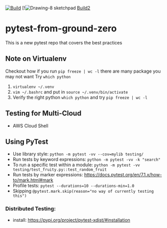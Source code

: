 [![Build](https://github.com/noahgift/pytest-from-ground-zero/actions/workflows/build.yml/badge.svg)](https://github.com/noahgift/pytest-from-ground-zero/actions/workflows/build.yml)
[!![Drawing-8 sketchpad](https://user-images.githubusercontent.com/58792/168116462-09d64935-9862-4e3a-9d87-5c160f9f66eb.jpeg)
[Build2](https://codebuild.us-east-1.amazonaws.com/badges?uuid=eyJlbmNyeXB0ZWREYXRhIjoiZGhyL002azVxblZhdDFUOXM3ZHlYSmdYQ2xobnl2Unh6TTNOOG96bVEzYXN3ZXQ4TFhvSzN3bDcrWVR4b1FVSTJseFltWWhlbk9DTzAycE1VT0Mrbnk4PSIsIml2UGFyYW1ldGVyU3BlYyI6IkJ1VG9FMGJjUGx2K29wSi8iLCJtYXRlcmlhbFNldFNlcmlhbCI6MX0%3D&branch=main)
# pytest-from-ground-zero
This is a new pytest repo that covers the best practices

## Note on Virtualenv
Checkout how if you run `pip freeze | wc -l` there are many package you may not want
Try `which python`

1. `virtualenv ~/.venv`
2. `vim ~/.bashrc` and put in `source ~/.venv/bin/activate`
3.  Verify the right python `which python` and try `pip freeze | wc -l`

## Testing for Multi-Cloud

* AWS Cloud Shell

## Using PyTest

* Use library style:  `python -m pytest -vv --cov=mylib testing/`
* Run tests by keyword expressions: `python -m pytest -vv -k "search"`
* To run a specific test within a module: `python -m pytest -vv testing/test_fruity.py::test_random_fruit`
* Run tests by marker expressions: https://docs.pytest.org/en/7.1.x/how-to/mark.html#mark
* Profile tests: `pytest --durations=10 --durations-min=1.0`
* Skipping `@pytest.mark.skip(reason="no way of currently testing this")`

### Distributed Testing: 

* install: https://pypi.org/project/pytest-xdist/#installation




